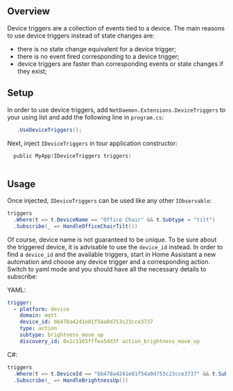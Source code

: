 ﻿## Overview

Device triggers are a collection of events tied to a device. The main reasons to use device triggers instead 
of state changes are:
- there is no state change equivalent for a device trigger;
- there is no event fired corresponding to a device trigger;
- device triggers are faster than corresponding events or state changes if they exist;

## Setup

In order to use device triggers, add `NetDaemon.Extensions.DeviceTriggers` to your using list and
add the following line in `program.cs`:

```csharp
   .UseDeviceTriggers();
```

Next, inject `IDeviceTriggers` in tour application constructor:

```c
  public MyApp(IDeviceTriggers triggers)
  
```

## Usage

Once injected, `IDeviceTriggers` can be used like any other `IObservable`:

```csharp
triggers
  .Where(t => t.DeviceName == "Office Chair" && t.Subtype = "tilt")
  .Subscribe(_ => HandleOfficeChairTilt())
```

Of course, device name is not guaranteed to be unique. To be sure about the triggered device,
it is advisable to use the `device_id` instead. In order to find a `device_id` and the available triggers,
start in Home Assistant a new automation and choose any device trigger and a corresponding action. Switch to yaml mode 
and you should have all the necessary details to subscribe:

YAML:

```yaml
trigger:
  - platform: device
    domain: mqtt
    device_id: bb478a4241e01f54a0d753c23cce3737
    type: action
    subtype: brightness_move_up
    discovery_id: 0x2c1165fffea5dd3f action_brightness_move_up
```

C#:

```csharp
triggers
  .Where(t => t.DeviceId == "bb478a4241e01f54a0d753c23cce3737" && t.Subtype = "brightness_move_up")
  .Subscribe(_ => HandleBrightnessUp())
```







